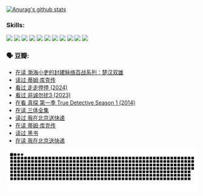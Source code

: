 
[![Anurag's github stats](https://github-readme-stats.vercel.app/api?username=w940853815)](https://github.com/anuraghazra/github-readme-stats)

### Skills:

<code><img height="32" src="https://cdn.jsdelivr.net/npm/simple-icons@v5/icons/python.svg"></code>
<code><img height="32" src="https://cdn.jsdelivr.net/npm/simple-icons@v5/icons/javascript.svg"></code>
<code><img height="32" src="https://cdn.jsdelivr.net/npm/simple-icons@v5/icons/django.svg"></code>
<code><img height="32" src="https://cdn.jsdelivr.net/npm/simple-icons@v5/icons/flask.svg"></code>
<code><img height="32" src="https://cdn.jsdelivr.net/npm/simple-icons@v5/icons/vuetify.svg"></code>
<code><img height="32" src="https://cdn.jsdelivr.net/npm/simple-icons@v5/icons/git.svg"></code>
<code><img height="32" src="https://cdn.jsdelivr.net/npm/simple-icons@v5/icons/docker.svg"></code>
<code><img height="32" src="https://cdn.jsdelivr.net/npm/simple-icons@v5/icons/postgresql.svg"></code>
<code><img height="32" src="https://cdn.jsdelivr.net/npm/simple-icons@v5/icons/elasticsearch.svg"></code>
<code><img height="32" src="https://cdn.jsdelivr.net/npm/simple-icons@v5/icons/macos.svg"></code>
<code><img height="32" src="https://cdn.jsdelivr.net/npm/simple-icons@v5/icons/linux.svg"></code>

### 🗣 豆瓣:

<!-- DOUBAN-ACTIVITIES:START -->
- [在读 渤海小吏的封建脉络百战系列：楚汉双雄](https://www.douban.com/people/136069238/status/4700950146/?_i=25387623)
- [读过 蒂姆·库克传](https://www.douban.com/people/136069238/status/4700949869/?_i=25387623)
- [看过 走走停停‎ (2024)](https://www.douban.com/people/136069238/status/4684430230/?_i=25387623)
- [看过 非诚勿扰3‎ (2023)](https://www.douban.com/people/136069238/status/4676324100/?_i=25387623)
- [在看 真探 第一季 True Detective Season 1‎ (2014)](https://www.douban.com/people/136069238/status/4673382852/?_i=25387623)
- [在读 三体全集](https://www.douban.com/people/136069238/status/4672842521/?_i=25387623)
- [读过 我在北京送快递](https://www.douban.com/people/136069238/status/4672842036/?_i=25387623)
- [在读 蒂姆·库克传](https://www.douban.com/people/136069238/status/4663517053/?_i=25387623)
- [读过 黑书](https://www.douban.com/people/136069238/status/4663516022/?_i=25387623)
- [在读 我在北京送快递](https://www.douban.com/people/136069238/status/4658098365/?_i=25387623)
<!-- DOUBAN-ACTIVITIES:END -->


![Snake animation](https://raw.githubusercontent.com/w940853815/w940853815/output/github-contribution-grid-snake.svg)

<!--
**w940853815/w940853815** is a ✨ _special_ ✨ repository because its `README.md` (this file) appears on your GitHub profile.

Here are some ideas to get you started:

- 🔭 I’m currently working on ...
- 🌱 I’m currently learning ...
- 👯 I’m looking to collaborate on ...
- 🤔 I’m looking for help with ...
- 💬 Ask me about ...
- 📫 How to reach me: ...
- 😄 Pronouns: ...
- ⚡ Fun fact: ...
-->
